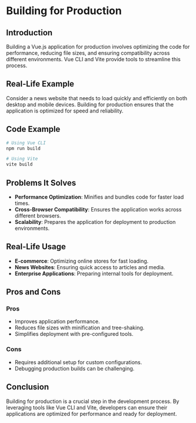 # Building for Production

## Introduction
Building a Vue.js application for production involves optimizing the code for performance, reducing file sizes, and ensuring compatibility across different environments. Vue CLI and Vite provide tools to streamline this process.

## Real-Life Example
Consider a news website that needs to load quickly and efficiently on both desktop and mobile devices. Building for production ensures that the application is optimized for speed and reliability.

## Code Example
```bash
# Using Vue CLI
npm run build

# Using Vite
vite build
```

## Problems It Solves
- **Performance Optimization**: Minifies and bundles code for faster load times.
- **Cross-Browser Compatibility**: Ensures the application works across different browsers.
- **Scalability**: Prepares the application for deployment to production environments.

## Real-Life Usage
- **E-commerce**: Optimizing online stores for fast loading.
- **News Websites**: Ensuring quick access to articles and media.
- **Enterprise Applications**: Preparing internal tools for deployment.

## Pros and Cons
### Pros
- Improves application performance.
- Reduces file sizes with minification and tree-shaking.
- Simplifies deployment with pre-configured tools.

### Cons
- Requires additional setup for custom configurations.
- Debugging production builds can be challenging.

## Conclusion
Building for production is a crucial step in the development process. By leveraging tools like Vue CLI and Vite, developers can ensure their applications are optimized for performance and ready for deployment.